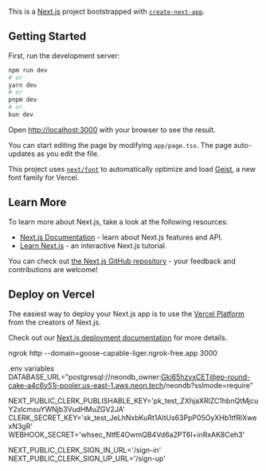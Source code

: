 This is a [Next.js](https://nextjs.org) project bootstrapped with [`create-next-app`](https://nextjs.org/docs/app/api-reference/cli/create-next-app).

## Getting Started

First, run the development server:

```bash
npm run dev
# or
yarn dev
# or
pnpm dev
# or
bun dev
```

Open [http://localhost:3000](http://localhost:3000) with your browser to see the result.

You can start editing the page by modifying `app/page.tsx`. The page auto-updates as you edit the file.

This project uses [`next/font`](https://nextjs.org/docs/app/building-your-application/optimizing/fonts) to automatically optimize and load [Geist](https://vercel.com/font), a new font family for Vercel.

## Learn More

To learn more about Next.js, take a look at the following resources:

- [Next.js Documentation](https://nextjs.org/docs) - learn about Next.js features and API.
- [Learn Next.js](https://nextjs.org/learn) - an interactive Next.js tutorial.

You can check out [the Next.js GitHub repository](https://github.com/vercel/next.js) - your feedback and contributions are welcome!

## Deploy on Vercel

The easiest way to deploy your Next.js app is to use the [Vercel Platform](https://vercel.com/new?utm_medium=default-template&filter=next.js&utm_source=create-next-app&utm_campaign=create-next-app-readme) from the creators of Next.js.

Check out our [Next.js deployment documentation](https://nextjs.org/docs/app/building-your-application/deploying) for more details.

ngrok http --domain=goose-capable-liger.ngrok-free.app 3000

.env variables
DATABASE_URL="postgresql://neondb_owner:Gki65hzvxCET@ep-round-cake-a4c6y51j-pooler.us-east-1.aws.neon.tech/neondb?sslmode=require"

NEXT_PUBLIC_CLERK_PUBLISHABLE_KEY='pk_test_ZXhjaXRlZC1hbnQtMjcuY2xlcmsuYWNjb3VudHMuZGV2JA'
CLERK_SECRET_KEY='sk_test_JeLhNxbKuRt1AltUs63PpP05OyXHb1tfRlXwexN3gR'
WEBHOOK_SECRET='whsec_NtfE4OwmQB4Vd6a2PT6I+inRxAK8Ceh3'

NEXT_PUBLIC_CLERK_SIGN_IN_URL='/sign-in'
NEXT_PUBLIC_CLERK_SIGN_UP_URL='/sign-up'
